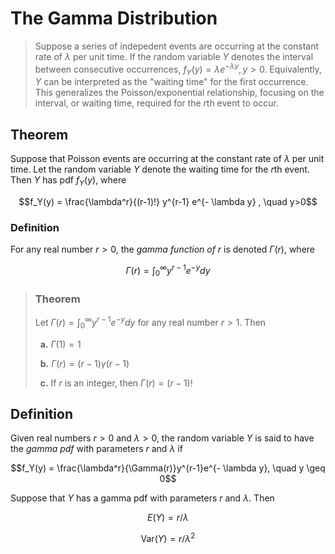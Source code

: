 # The Gamma Distribution

> Suppose a series of indepedent events are occurring at the constant rate of $\lambda$ per unit time. If the random variable $Y$ denotes the interval between consecutive occurrences, $f_Y(y) = \lambda e^{- \lambda y}, y > 0$. Equivalently, $Y$ can be interpreted as the "waiting time" for the first occurrence. This generalizes the Poisson/exponential relationship, focusing on the interval, or waiting time, required for the $r$th event to occur.

## Theorem
Suppose that Poisson events are occurring at the constant rate of $\lambda$ per unit time. Let the random variable $Y$ denote the waiting time for the $r$th event. Then $Y$ has pdf $f_Y(y)$, where

$$f_Y(y) = \frac{\lambda^r}{(r-1)!} y^{r-1} e^{- \lambda y} , \quad y>0$$

### Definition
For any real number $r>0$, the *gamma function of* $r$ is denoted $\Gamma(r)$, where

$$\Gamma(r) = \int_0^{\infty} y^{r-1}e^{-y}dy$$

> ### Theorem
> Let $\Gamma(r) = \int_0^{\infty} y^{r-1}e^{-y}dy$ for any real number $r>1$. Then
> 
> &nbsp; **a.** $\Gamma(1) = 1$
> 
> &nbsp; **b.** $\Gamma(r) = (r-1) \gamma(r-1)$
> 
> &nbsp; **c.** If $r$ is an integer, then $\Gamma(r) = (r-1)!$

## Definition
Given real numbers $r>0$ and $\lambda > 0$, the random variable $Y$ is said to have the *gamma pdf* with parameters $r$ and $\lambda$ if

$$f_Y(y) = \frac{\lambda^r}{\Gamma(r)}y^{r-1}e^{- \lambda y}, \quad y \geq 0$$

Suppose that $Y$ has a gamma pdf with parameters $r$ and $\lambda$. Then

$$E(Y) = r/ \lambda$$

$$\text{Var}(Y) = r / \lambda^2$$
